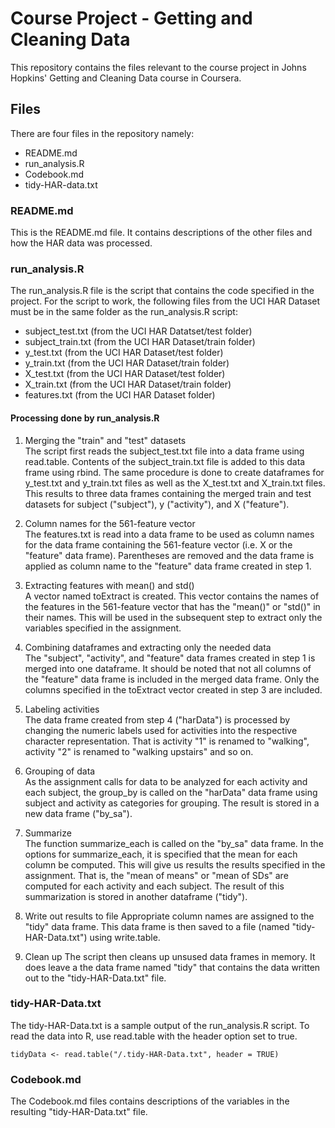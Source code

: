 # Course Project - Getting and Cleaning Data
This repository contains the files relevant to the course project in Johns Hopkins'
Getting and Cleaning Data course in Coursera.

## Files
There are four files in the repository namely:  
  * README.md  
  * run_analysis.R  
  * Codebook.md  
  * tidy-HAR-data.txt  

### README.md
This is the README.md file. It contains descriptions of the other files and how
the HAR data was processed.

### run_analysis.R
The run_analysis.R file is the script that contains the code specified in the 
project. For the script to work, the following files from the UCI HAR Dataset 
must be in the same folder as the run_analysis.R script:  
  * subject_test.txt (from the UCI HAR Datatset/test folder)  
  * subject_train.txt (from the UCI HAR Dataset/train folder)  
  * y_test.txt (from the UCI HAR Dataset/test folder)  
  * y_train.txt (from the UCI HAR Dataset/train folder)  
  * X_test.txt (from the UCI HAR Dataset/test folder)  
  * X_train.txt (from the UCI HAR Dataset/train folder)  
  * features.txt (from the UCI HAR Dataset folder)  

#### Processing done by run_analysis.R

1. Merging the "train" and "test" datasets  
The script first reads the subject_test.txt file into a data frame using read.table.
Contents of the subject_train.txt file is added to this data frame using rbind.
The same procedure is done to create dataframes for y_test.txt and y_train.txt 
files as well as the X_test.txt and X_train.txt files. This results to three 
data frames containing the merged train and test datasets for subject ("subject"), 
y ("activity"), and X ("feature").

2. Column names for the 561-feature vector  
The features.txt is read into a data frame to be used as column names for the data
frame containing the 561-feature vector (i.e. X or the "feature" data frame). 
Parentheses are removed and the data frame is applied as column name to the 
"feature" data frame created in step 1.

3. Extracting features with mean() and std()  
A vector named toExtract is created. This vector contains the names of the features 
in the  561-feature vector that has the "mean()" or "std()" in their names. This 
will be used in the subsequent step to extract only the variables specified in 
the assignment.

4. Combining dataframes and extracting only the needed data  
The "subject", "activity", and "feature" data frames created in step 1 is merged
into one dataframe. It should be noted that not all columns of the "feature" 
data frame is included in the merged data frame. Only the columns specified in 
the toExtract vector created in step 3 are included.

5. Labeling activities  
The data frame created from step 4 ("harData") is processed by changing the numeric
labels used for activities into the respective character representation. That is
activity "1" is renamed to "walking", activity "2" is renamed to "walking upstairs" 
and so on.

6. Grouping of data  
As the assignment calls for data to be analyzed for each activity and each subject,
the group_by is called on the "harData" data frame using subject and activity as
categories for grouping. The result is stored in a new data frame ("by_sa").

7. Summarize  
The function summarize_each is called on the "by_sa" data frame. In the options
for summarize_each, it is specified that the mean for each column be computed. 
This will give us results the results specified in the assignment. That is, the 
"mean of means" or "mean of SDs" are computed for each activity and each subject.
The result of this summarization is stored in another dataframe ("tidy").

8. Write out results to file
Appropriate column names are assigned to the "tidy" data frame. This data frame is
then saved to a file (named "tidy-HAR-Data.txt") using write.table.

9. Clean up
The script then cleans up unsused data frames in memory. It does leave a the data
frame named "tidy" that contains the data written out to the "tidy-HAR-Data.txt"
file.

### tidy-HAR-Data.txt
The tidy-HAR-Data.txt is a sample output of the run_analysis.R script. To read 
the data into R, use read.table with the header option set to true.  
```
tidyData <- read.table("/.tidy-HAR-Data.txt", header = TRUE)
```

### Codebook.md
The Codebook.md files contains descriptions of the variables in the resulting 
"tidy-HAR-Data.txt" file.
